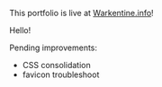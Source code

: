 This portfolio is live at [Warkentine.info](warkentine.info)!

Hello!


Pending improvements:
- CSS consolidation
- favicon troubleshoot